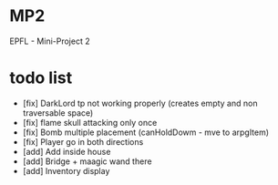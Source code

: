 # MP2
EPFL - Mini-Project 2 

# todo list
 - [fix] DarkLord tp not working properly (creates empty and non traversable space) 
 - [fix] flame skull attacking only once
 - [fix] Bomb multiple placement (canHoldDowm - mve to arpgItem)
 - [fix] Player go in both directions 
 - [add] Add inside house
 - [add] Bridge + maagic wand there
 - [add] Inventory display
